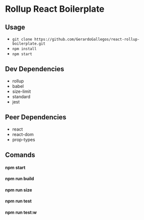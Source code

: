 # Rollup React Boilerplate

## Usage
- ``git clone https://github.com/GerardoGallegos/react-rollup-boilerplate.git``
- ``npm install``
- ``npm start``

## Dev Dependencies
* rollup
* babel
* size-limit
* standard
* jest

## Peer Dependencies
* react
* react-dom
* prop-types

## Comands

#### npm start
#### npm run build
#### npm run size
#### npm run test
#### npm run test:w